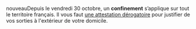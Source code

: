 <div class="conseil conseil-orange">

<span class="nouveau">nouveau</span>Depuis le vendredi 30 octobre, un **confinement** s’applique sur tout le territoire français. Il vous faut [une attestation dérogatoire](https://media.interieur.gouv.fr/deplacement-covid-19/) pour justifier de vos sorties à l'extérieur de votre domicile.

</div>
